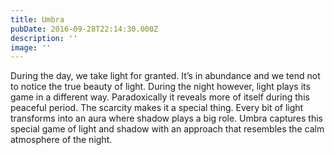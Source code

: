 ```yaml
---
title: Umbra
pubDate: 2016-09-28T22:14:30.000Z
description: ''
image: ''
---
```

During the day, we take light for granted. It’s in abundance and we tend not to notice the true beauty of light. During the night however, light plays its game in a different way. Paradoxically it reveals more of itself during this peaceful period. The scarcity makes it a special thing. Every bit of light transforms into an aura where shadow plays a big role. Umbra captures this special game of light and shadow with an approach that resembles the calm atmosphere of the night.
